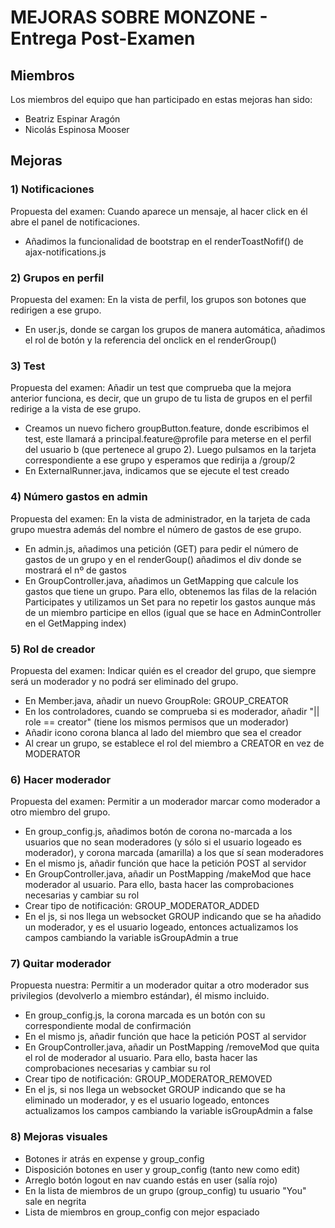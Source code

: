 # MEJORAS SOBRE MONZONE - Entrega Post-Examen

## Miembros
Los miembros del equipo que han participado en estas mejoras han sido:
- Beatriz Espinar Aragón
- Nicolás Espinosa Mooser

## Mejoras

### 1) Notificaciones
Propuesta del examen: Cuando aparece un mensaje, al hacer click en él abre el panel de notificaciones.
- Añadimos la funcionalidad de bootstrap en el renderToastNofif() de ajax-notifications.js

### 2) Grupos en perfil
Propuesta del examen: En la vista de perfil, los grupos son botones que redirigen a ese grupo.
- En user.js, donde se cargan los grupos de manera automática, añadimos el rol de botón y la referencia del onclick en el renderGroup()

### 3) Test
Propuesta del examen: Añadir un test que comprueba que la mejora anterior funciona, es decir, que un grupo de tu lista de grupos en el perfil redirige a la vista de ese grupo.
- Creamos un nuevo fichero groupButton.feature, donde escribimos el test, este llamará a principal.feature@profile para meterse en el perfil del usuario b (que pertenece al grupo 2). Luego pulsamos en la tarjeta correspondiente a ese grupo y esperamos que redirija a /group/2
- En ExternalRunner.java, indicamos que se ejecute el test creado

### 4) Número gastos en admin
Propuesta del examen: En la vista de administrador, en la tarjeta de cada grupo muestra además del nombre el número de gastos de ese grupo.
- En admin.js, añadimos una petición (GET) para pedir el número de gastos de un grupo y en el renderGoup() añadimos el div donde se mostrará el nº de gastos
- En GroupController.java, añadimos un GetMapping que calcule los gastos que tiene un grupo. Para ello, obtenemos las filas de la relación Participates y utilizamos un Set para no repetir los gastos aunque más de un miembro participe en ellos (igual que se hace en AdminController en el GetMapping index)

### 5) Rol de creador
Propuesta del examen: Indicar quién es el creador del grupo, que siempre será un moderador y no podrá ser eliminado del grupo.
- En Member.java, añadir un nuevo GroupRole: GROUP_CREATOR
- En los controladores, cuando se comprueba si es moderador, añadir "|| role == creator" (tiene los mismos permisos que un moderador)
- Añadir icono corona blanca al lado del miembro que sea el creador
- Al crear un grupo, se establece el rol del miembro a CREATOR en vez de MODERATOR

### 6) Hacer moderador
Propuesta del examen: Permitir a un moderador marcar como moderador a otro miembro del grupo.
- En group_config.js, añadimos botón de corona no-marcada a los usuarios que no sean moderadores (y sólo si el usuario logeado es moderador), y corona marcada (amarilla) a los que sí sean moderadores
- En el mismo js, añadir función que hace la petición POST al servidor
- En GroupController.java, añadir un PostMapping /makeMod que hace moderador al usuario. Para ello, basta hacer las comprobaciones necesarias y cambiar su rol
- Crear tipo de notificación: GROUP_MODERATOR_ADDED
- En el js, si nos llega un websocket GROUP indicando que se ha añadido un moderador, y es el usuario logeado, entonces actualizamos los campos cambiando la variable isGroupAdmin a true

### 7) Quitar moderador
Propuesta nuestra: Permitir a un moderador quitar a otro moderador sus privilegios (devolverlo a miembro estándar), él mismo incluido.
- En group_config.js, la corona marcada es un botón con su correspondiente modal de confirmación
- En el mismo js, añadir función que hace la petición POST al servidor
- En GroupController.java, añadir un PostMapping /removeMod que quita el rol de moderador al usuario. Para ello, basta hacer las comprobaciones necesarias y cambiar su rol
- Crear tipo de notificación: GROUP_MODERATOR_REMOVED
- En el js, si nos llega un websocket GROUP indicando que se ha eliminado un moderador, y es el usuario logeado, entonces actualizamos los campos cambiando la variable isGroupAdmin a false

### 8) Mejoras visuales
- Botones ir atrás en expense y group_config
- Disposición botones en user y group_config (tanto new como edit)
- Arreglo botón logout en nav cuando estás en user (salía rojo)
- En la lista de miembros de un grupo (group_config) tu usuario "You" sale en negrita
- Lista de miembros en group_config con mejor espaciado